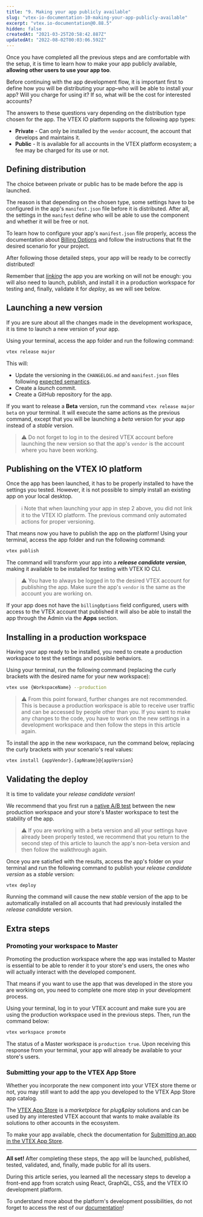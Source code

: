 ```yaml
---
title: "9. Making your app publicly available"
slug: "vtex-io-documentation-10-making-your-app-publicly-available"
excerpt: "vtex.io-documentation@0.88.5"
hidden: false
createdAt: "2021-03-25T20:58:42.887Z"
updatedAt: "2022-08-02T00:03:06.592Z"
---
```

Once you have completed all the previous steps and are comfortable with the setup, it is time to learn how to make your app publicly available, **allowing other users to use your app too**. 

Before continuing with the app development flow, it is important first to define how you will be distributing your app–who will be able to install your app? Will you charge for using it? If so, what will be the cost for interested accounts?

The answers to these questions vary depending on the distribution type chosen for the app. The VTEX IO platform supports the following app types:

- **Private** - Can only be installed by the `vendor` account, the account that develops and maintains it. 
- **Public** - It is available for all accounts in the VTEX platform ecosystem; a fee may be charged for its use or not.

## Defining distribution

The choice between private or public has to be made before the app is launched. 

The reason is that depending on the chosen type, some settings have to be configured in the app's `manifest.json` file before it is distributed. After all, the settings in the `manifest` define who will be able to use the component and whether it will be free or not. 

To learn how to configure your app's `manifest.json` file properly, access the documentation about [Billing Options](https://developers.vtex.com/vtex-developer-docs/docs/vtex-io-documentation-billing-options/) and follow the instructions that fit the desired scenario for your project. 

After following those detailed steps, your app will be ready to be correctly distributed! 

Remember that [*linking*](https://developers.vtex.com/vtex-developer-docs/docs/vtex-io-documentation-linking-an-app) the app you are working on will not be enough: you will also need to launch, publish, and install it in a production workspace for testing and, finally, validate it for *deploy*, as we will see below.

## Launching a new version

If you are sure about all the changes made in the development workspace, it is time to launch a new version of your app. 

Using your terminal, access the app folder and run the following command:

```sh
vtex release major
```

This will:

- Update the versioning in the `CHANGELOG.md` and `manifest.json` files following [expected semantics](https://semver.org/).
- Create a *launch* commit.
- Create a GitHub repository for the app.

If you want to release a **Beta** version, run the command `vtex release major beta` on your terminal. It will execute the same actions as the previous command, except that you will be launching a *beta* version for your app instead of a *stable* version. 

>⚠️ Do not forget to log in to the desired VTEX account before launching the new version so that the app's `vendor` is the account where you have been working. 


## Publishing on the VTEX IO platform

Once the app has been launched, it has to be properly installed to have the settings you tested. However, it is not possible to simply install an existing app on your local desktop.

>ℹ️ Note that when launching your app in step 2 above, you did not link it to the VTEX IO platform. The previous command only automated actions for proper versioning.


That means now you have to publish the app on the platform! Using your terminal, access the app folder and run the following command:

```sh
vtex publish
``` 

The command will transform your app into a ***release candidate version***, making it available to be installed for testing with VTEX IO CLI.

>⚠️ You have to always be logged in to the desired VTEX account for publishing the app. Make sure the app's `vendor` is the same as the account you are working on.


If your app does not have the `billingOptions` field configured, users with access to the VTEX account that published it will also be able to install the app through the Admin via the **Apps** section.

## Installing in a production workspace

Having your app ready to be installed, you need to create a production workspace to test the settings and possible behaviors. 

Using your terminal, run the following command (replacing the curly brackets with the desired name for your new workspace):

```sh
vtex use {WorkspaceName} --production
```

>⚠️ From this point forward, further changes are not recommended. This is because a production workspace is able to receive user traffic and can be accessed by people other than you. If you want to make any changes to the code, you have to work on the new settings in a development workspace and then follow the steps in this article again.


To install the app in the new workspace, run the command below, replacing the curly brackets with your scenario's real values:

```sh
vtex install {appVendor}.{apNname}@{appVersion}
```

## Validating the deploy 

It is time to validate your *release candidate version*!

We recommend that you first run a [native A/B test](https://developers.vtex.com/vtex-developer-docs/docs/vtex-io-documentation-running-native-ab-testing) between the new production workspace and your store's Master workspace to test the stability of the app. 

>⚠️ If you are working with a beta version and all your settings have already been properly tested, we recommend that you return to the second step of this article to launch the app's non-beta version and then follow the walkthrough again.


Once you are satisfied with the results, access the app's folder on your terminal and run the following command to publish your *release candidate version* as a *stable* version:

```sh
vtex deploy
```

Running the command will cause the new *stable* version of the app to be automatically installed on all accounts that had previously installed the *release candidate* version.

## Extra steps

### Promoting your workspace to Master

Promoting the production workspace where the app was installed to Master is essential to be able to render it to your store's end users, the ones who will actually interact with the developed component. 

That means if you want to use the app that was developed in the store you are working on, you need to complete one more step in your development process.

Using your terminal, log in to your VTEX account and make sure you are using the production workspace used in the previous steps. Then, run the command below:

```sh
vtex workspace promote
```

 The status of a Master workspace is `production true`. Upon receiving this response from your terminal, your app will already be available to your store's users.

### Submitting your app to the VTEX App Store

Whether you incorporate the new component into your VTEX store theme or not, you may still want to add the app you developed to the VTEX App Store app catalog. 

The [VTEX App Store](https://extensions.vtex.com/) is a *marketplace* for *plug&play* solutions and can be used by any interested VTEX account that wants to make available its solutions to other accounts in the ecosystem. 

To make your app available, check the documentation for [Submitting an app in the VTEX App Store](https://developers.vtex.com/vtex-developer-docs/docs/vtex-io-documentation-submitting-your-app-in-the-vtex-app-store/ ).

---

**All set!** After completing these steps, the app will be launched, published, tested, validated, and, finally, made public for all its users. 

During this article series, you learned all the necessary steps to develop a front-end app from scratch using React, GraphQL, CSS, and the VTEX IO development platform. 

To understand more about the platform's development possibilities, do not forget to access the rest of our [documentation](https://developers.vtex.com/vtex-developer-docs/docs)!
